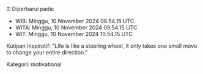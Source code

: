 ⏰ Diperbarui pada:
- WIB: Minggu, 10 November 2024 08.54.15 UTC
- WITA: Minggu, 10 November 2024 09.54.15 UTC
- WIT: Minggu, 10 November 2024 10.54.15 UTC

Kutipan Inspiratif:
"Life is like a steering wheel, it only takes one small move to change your entire direction."


Kategori: motivational


